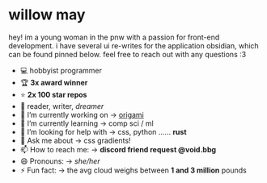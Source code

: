 # willow may
hey! im a young woman in the pnw with a passion for front-end development. i have several ui re-writes for the application obsidian, which can be found pinned below. feel free to reach out with any questions :3

- 💻 hobbyist programmer
- 🏆 **3x award winner**
- ⭐ **2x 100 star repos**
- 📖 reader, writer, *dreamer*
- 🔭 I’m currently working on → [origami](https://github.com/7368697661/Origami)
- 🌱 I’m currently learning → comp sci / ml
- 🤔 I’m looking for help with → css, python ...... **rust**
- 💬 Ask me about → css gradients!
- 📫 How to reach me: → **discord friend request @void.bbg**
- 😄 Pronouns: → *she/her*
- ⚡ Fun fact: → the avg cloud weighs between **1 and 3 million** pounds
